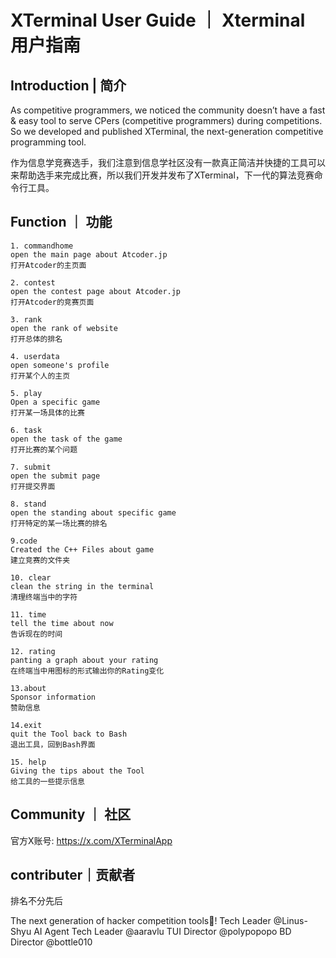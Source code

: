 # XTerminal User Guide ｜ Xterminal 用户指南


## Introduction | 简介

As competitive programmers, we noticed the community doesn’t have a fast & easy tool to serve CPers (competitive programmers) during competitions. So we developed and published XTerminal, the next-generation competitive programming tool.

作为信息学竞赛选手，我们注意到信息学社区没有一款真正简洁并快捷的工具可以来帮助选手来完成比赛，所以我们开发并发布了XTerminal，下一代的算法竞赛命令行工具。

## Function ｜ 功能

```Text
1. commandhome 
open the main page about Atcoder.jp
打开Atcoder的主页面

2. contest
open the contest page about Atcoder.jp
打开Atcoder的竞赛页面

3. rank
open the rank of website
打开总体的排名

4. userdata
open someone's profile
打开某个人的主页

5. play
Open a specific game
打开某一场具体的比赛

6. task
open the task of the game
打开比赛的某个问题

7. submit
open the submit page
打开提交界面

8. stand
open the standing about specific game
打开特定的某一场比赛的排名

9.code
Created the C++ Files about game
建立竞赛的文件夹

10. clear
clean the string in the terminal
清理终端当中的字符

11. time
tell the time about now
告诉现在的时间

12. rating
panting a graph about your rating
在终端当中用图标的形式输出你的Rating变化

13.about
Sponsor information
赞助信息

14.exit
quit the Tool back to Bash
退出工具，回到Bash界面

15. help
Giving the tips about the Tool
给工具的一些提示信息
```

## Community ｜ 社区

官方X账号: https://x.com/XTerminalApp


## contributer｜贡献者

排名不分先后

The next generation of hacker competition tools👋!
Tech Leader @Linus-Shyu
AI Agent Tech Leader @aaravlu
TUI Director @polypopopo
BD Director @bottle010


